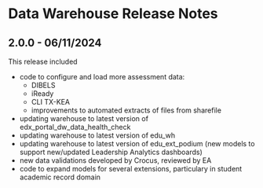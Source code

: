 # Data Warehouse Release Notes

## 2.0.0 - 06/11/2024

This release included
* code to configure and load more assessment data:
  * DIBELS
  * iReady
  * CLI TX-KEA
  * improvements to automated extracts of files from sharefile
* updating warehouse to latest version of edx_portal_dw_data_health_check
* updating warehouse to latest version of edu_wh
* updating warehouse to latest version of edu_ext_podium (new models to support new/updated Leadership Analytics dashboards)
* new data validations developed by Crocus, reviewed by EA
* code to expand models for several extensions, particulary in student academic record domain
